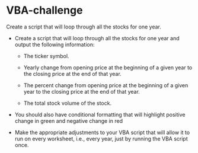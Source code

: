 # VBA-challenge
Create a script that will loop through all the stocks for one year.

* Create a script that will loop through all the stocks for one year and output the following information:

  * The ticker symbol.

  * Yearly change from opening price at the beginning of a given year to the closing price at the end of that year.

  * The percent change from opening price at the beginning of a given year to the closing price at the end of that year.

  * The total stock volume of the stock.

* You should also have conditional formatting that will highlight positive change in green and negative change in red

* Make the appropriate adjustments to your VBA script that will allow it to run on every worksheet, i.e., every year, just by running the VBA script once.
